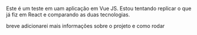 Este é um teste em uam aplicação em Vue JS. Estou tentando replicar o que já fiz em React e comparando as duas tecnologias.

breve adicionarei mais informações sobre o projeto e como rodar

